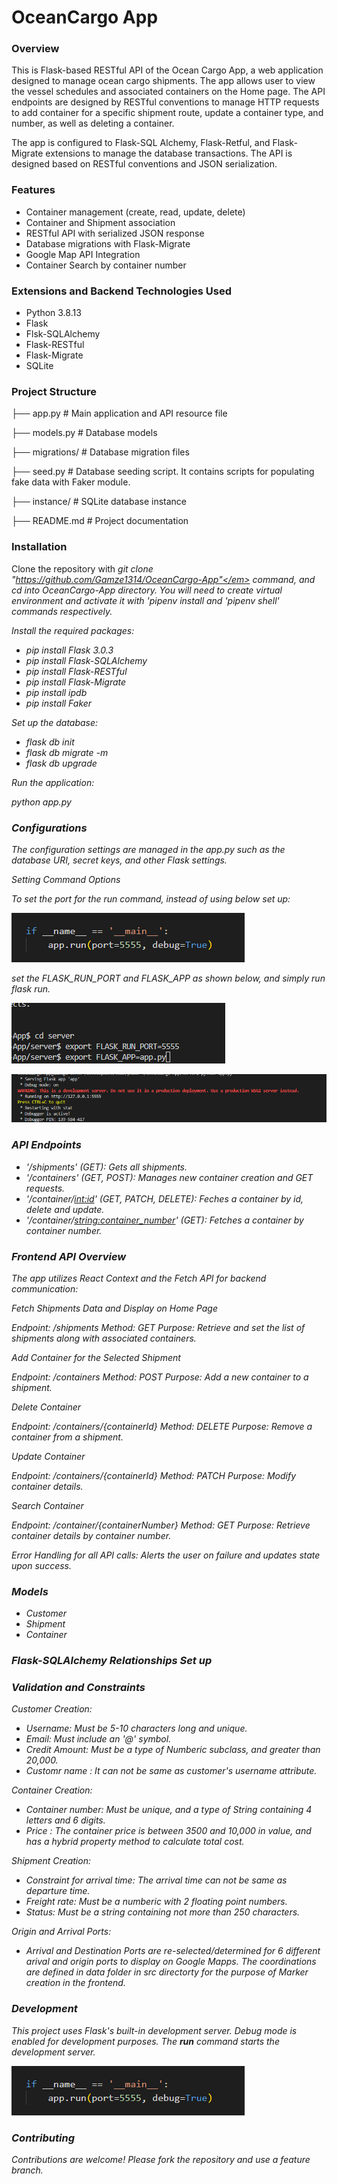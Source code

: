 # OceanCargo App

### Overview

This is Flask-based RESTful API of the Ocean Cargo App, a web application designed to manage ocean cargo shipments. The app allows user to view the vessel schedules and associated containers on the Home page. The API endpoints are designed by RESTful conventions to manage HTTP requests to add container for a specific shipment route, update a container type, and number, as well as deleting a container.

The app is configured to Flask-SQL Alchemy, Flask-Retful, and Flask-Migrate extensions to manage the database transactions. The API is designed based on RESTful conventions and JSON serialization.


### Features

- Container management (create, read, update, delete)
- Container and Shipment association
- RESTful API with serialized JSON response
- Database migrations with Flask-Migrate
- Google Map API Integration
- Container Search by container number


### Extensions and Backend Technologies Used

- Python 3.8.13
- Flask 
- Flsk-SQLAlchemy
- Flask-RESTful
- Flask-Migrate
- SQLite


### Project Structure 

├── app.py                 # Main application and API resource file

├── models.py              # Database models

├── migrations/            # Database migration files

├── seed.py                # Database seeding script. It contains scripts for populating fake data with Faker module.

├── instance/              # SQLite database instance

├── README.md              # Project documentation


### Installation

Clone the repository with <em>git clone "https://github.com/Gamze1314/OceanCargo-App"</em> command, and cd into OceanCargo-App directory.
You will need to create virtual environment and activate it with '<em>pipenv install</em> and '<em>pipenv shell</em>' commands respectively.


Install the required packages:

* pip install Flask 3.0.3
* pip install Flask-SQLAlchemy
* pip install Flask-RESTful
* pip install Flask-Migrate
* pip install ipdb
* pip install Faker


Set up the database:

* flask db init
* flask db migrate -m
* flask db upgrade

Run the application:

python app.py


### Configurations

The configuration settings are managed in the app.py such as the database URI, secret keys, and other Flask settings.

Setting Command Options

To set the port for the run command, instead of using below set up:

![alt text](image-2.png)

set the FLASK_RUN_PORT and FLASK_APP as shown below, and simply run flask run.

![alt text](image-3.png)

![alt text](image-4.png)


### API Endpoints 

- '/shipments' (GET): Gets all shipments.
- '/containers' (GET, POST): Manages new container creation and GET requests.
- '/container/<int:id>' (GET, PATCH, DELETE): Feches a container by id, delete and update.
- '/container/<string:container_number>' (GET): Fetches a container by container number.


### Frontend API Overview

The app utilizes React Context and the Fetch API for backend communication:

Fetch Shipments Data and Display on Home Page

Endpoint: /shipments
Method: GET
Purpose: Retrieve and set the list of shipments along with associated containers.


Add Container for the Selected Shipment

Endpoint: /containers
Method: POST
Purpose: Add a new container to a shipment.


Delete Container 

Endpoint: /containers/{containerId}
Method: DELETE
Purpose: Remove a container from a shipment.


Update Container

Endpoint: /containers/{containerId}
Method: PATCH
Purpose: Modify container details.


Search Container

Endpoint: /container/{containerNumber}
Method: GET
Purpose: Retrieve container details by container number.

Error Handling for all API calls: Alerts the user on failure and updates state upon success.


### Models

- Customer
- Shipment
- Container

### Flask-SQLAlchemy Relationships Set up


### Validation and Constraints

Customer Creation:

* Username: Must be 5-10 characters long and unique.
* Email: Must include an '@' symbol.
* Credit Amount: Must be a type of Numberic subclass, and greater than 20,000.
* Customr name : It can not be same as customer's username attribute.


Container Creation: 

* Container number: Must be unique, and a type of String containing 4 letters and 6 digits.
* Price : The container price is between 3500 and 10,000 in value, and has a hybrid property method to calculate total cost.


Shipment Creation:

* Constraint for arrival time: The arrival time can not be same as departure time.
* Freight rate: Must be a numberic with 2 floating point numbers.
* Status: Must be a string containing not more than 250 characters.


Origin and Arrival Ports: 
* Arrival and Destination Ports are re-selected/determined for 6 different arival and origin ports to display on Google Mapps. The coordinations are defined in data folder in src directorty for the purpose of Marker creation in the frontend.

### Development 

This project uses Flask's built-in development server. Debug mode is enabled for development purposes. The <strong>run</strong> command starts the development server.


![alt text](image-2.png)

### Contributing

Contributions are welcome! Please fork the repository and use a feature branch. 



